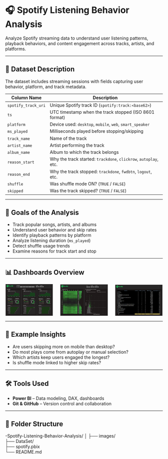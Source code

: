 # 🎧 Spotify Listening Behavior Analysis

Analyze Spotify streaming data to understand user listening patterns, playback behaviors, and content engagement across tracks, artists, and platforms.

---

## 📑 Dataset Description

The dataset includes streaming sessions with fields capturing user behavior, platform, and track metadata.

| Column Name         | Description                                                                 |
|---------------------|-----------------------------------------------------------------------------|
| `spotify_track_uri` | Unique Spotify track ID (`spotify:track:<base62>`)                          |
| `ts`                | UTC timestamp when the track stopped (ISO 8601 format)                      |
| `platform`          | Device used: `desktop`, `mobile`, `web`, `smart_speaker`                   |
| `ms_played`         | Milliseconds played before stopping/skipping                               |
| `track_name`        | Name of the track                                                           |
| `artist_name`       | Artist performing the track                                                 |
| `album_name`        | Album to which the track belongs                                            |
| `reason_start`      | Why the track started: `trackdone`, `clickrow`, `autoplay`, etc.           |
| `reason_end`        | Why the track stopped: `trackdone`, `fwdbtn`, `logout`, etc.               |
| `shuffle`           | Was shuffle mode ON? (`TRUE` / `FALSE`)                                    |
| `skipped`           | Was the track skipped? (`TRUE` / `FALSE`)                                  |

---

## 🎯 Goals of the Analysis

- Track popular songs, artists, and albums
- Understand user behavior and skip rates
- Identify playback patterns by platform
- Analyze listening duration (`ms_played`)
- Detect shuffle usage trends
- Examine reasons for track start and stop

---
## 📊 Dashboards Overview

<p align="center">
  <img src="images/Overview.png" alt="Dashboard 1" width="30%" style="margin-right: 10px;"/>
  <img src="images/ListeningPatterns.png" alt="Dashboard 2" width="30%" style="margin: 0 10px;"/>
  <img src="images/Details.png" alt="Dashboard 3" width="30%" style="margin-left: 10px;"/>
</p>


---

## 🧠 Example Insights

- Are users skipping more on mobile than desktop?
- Do most plays come from autoplay or manual selection?
- Which artists keep users engaged the longest?
- Is shuffle mode linked to higher skip rates?

---

## 🛠️ Tools Used

- **Power BI** – Data modeling, DAX, dashboards
- **Git & GitHub** – Version control and collaboration

---

## 📁 Folder Structure
-Spotify-Listening-Behavior-Analysis/
│
├── images/                   
├── DataSet/                     
├── spotify.pbix              
└── README.md              


